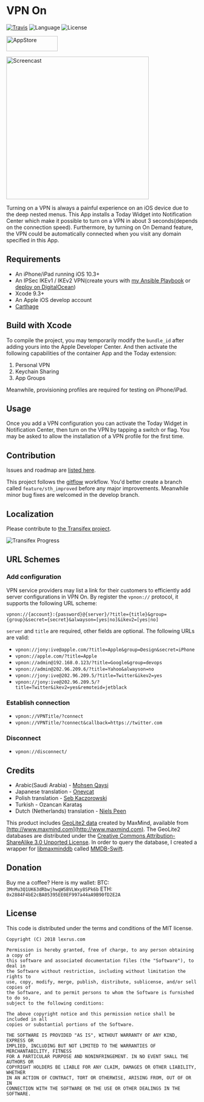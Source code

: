 # VPN On

[![Travis](https://img.shields.io/travis/lexrus/VPNOn.svg)](https://travis-ci.org/lexrus/VPNOn)
![Language](https://img.shields.io/badge/language-Swift%204.0-orange.svg)
![License](https://img.shields.io/github/license/lexrus/VPNOn.svg?style=flat)

[<img src="https://cloud.githubusercontent.com/assets/219689/5575342/963e0ee8-9013-11e4-8091-7ece67d64729.png" width="135" height="40" alt="AppStore"/>](https://itunes.apple.com/app/vpn-on/id951344279)

<img src="https://cloud.githubusercontent.com/assets/219689/6800494/f6f98af4-d259-11e4-91c8-dc9d9ded3bfd.gif" width="375" height="375" alt="Screencast"/>

Turning on a VPN is always a painful experience on an iOS device due to the deep nested menus. This App installs a Today Widget into Notification Center which make it possible to turn on a VPN in about 3 seconds(depends on the connection speed). Furthermore, by turning on On Demand feature, the VPN could be automatically connected when you visit any domain specified in this App.

## Requirements

- An iPhone/iPad running iOS 10.3+
- An IPSec IKEv1 / IKEv2 VPN(create yours with [my Ansible Playbook](https://github.com/lexrus/vpn-deploy-playbook) or [deploy on DigitalOcean](http://installer.71m.us/install?url=https://github.com/lexrus/do-ikev1))
- Xcode 9.3+
- An Apple iOS develop account
- [Carthage](https://github.com/carthage/carthage)

## Build with Xcode

To compile the project, you may temporarily modify the `bundle_id` after adding yours into the Apple Developer Center. And then activate the following capabilities of the container App and the Today extension:

1. Personal VPN
2. Keychain Sharing
3. App Groups

Meanwhile, provisioning profiles are required for testing on iPhone/iPad.

## Usage

Once you add a VPN configuration you can activate the Today Widget in Notification Center, then turn on the VPN by tapping a switch or flag. You may be asked to allow the installation of a VPN profile for the first time.

## Contribution

Issues and roadmap are [listed here](https://github.com/lexrus/VPNOn/issues).

This project follows the [gitflow](https://github.com/nvie/gitflow) workflow. You'd better create a branch called `feature/sth_improved` before any major improvements. Meanwhile minor bug fixes are welcomed in the develop branch.

## Localization

Please contribute to [the Transifex project](https://www.transifex.com/lexrus/vpnon/).

![Transifex Progress](https://www.transifex.com/projects/p/vpnon/resource/vpnonxliff/chart/image_png)

## URL Schemes

### Add configuration

VPN service providers may list a link for their customers to efficiently add server configurations in VPN On. By register the `vpnon://` protocol, it supports the following URL scheme:

`vpnon://{account}:{password}@{server}/?title={title}&group={group}&secret={secret}&alwayson=[yes|no]&ikev2=[yes|no]`

`server` and `title` are required, other fields are optional. The following URLs are valid:

* `vpnon://jony:ive@apple.com/?title=Apple&group=Design&secret=iPhone`
* `vpnon://apple.com/?title=Apple`
* `vpnon://admin@192.168.0.123/?title=Google&group=devops`
* `vpnon://admin@202.96.209.6/?title=Yahoo&alwayson=no`
* `vpnon://jony:ive@202.96.209.5/?title=Twitter&ikev2=yes`
* `vpnon://jony:ive@202.96.209.5/?title=Twitter&ikev2=yes&remoteid=jetblack`

### Establish connection

* `vpnon://VPNTitle/?connect`
* `vpnon://VPNTitle/?connect&callback=https://twitter.com`

### Disconnect

* `vpnon://disconnect/`

## Credits

* Arabic(Saudi Arabia) - [Mohsen Qaysi](https://github.com/Mohsenqaysi)
* Japanese translation - [Onevcat](https://github.com/onevcat)
* Polish translation - [Seb Kaczorowski](http://photographyservices.ie)
* Turkish - Ozancan Karataş
* Dutch (Netherlands) translation - [Niels Peen](https://github.com/nielspeen)

This product includes [GeoLite2 data](http://dev.maxmind.com/geoip/geoip2/geolite2/) created by MaxMind, available from [http://www.maxmind.com](http://www.maxmind.com).
The GeoLite2 databases are distributed under the [Creative Commons Attribution-ShareAlike 3.0 Unported License](http://creativecommons.org/licenses/by-sa/3.0/).
In order to query the database, I created a wrapper for [libmaxminddb](https://github.com/maxmind/libmaxminddb) called [MMDB-Swift](https://github.com/lexrus/MMDB-Swift).

## Donation

Buy me a coffee? Here is my wallet:
BTC: `3MnMu3Q1UK63dRbwjhwqWSBVLWxy8SPk6b`
ETH: `0x2884F4bE2cBA05395EE0EF997a44aA9B90fD2E2A`

## License

This code is distributed under the terms and conditions of the MIT license.

```
Copyright (C) 2018 lexrus.com

Permission is hereby granted, free of charge, to any person obtaining a copy of
this software and associated documentation files (the "Software"), to deal in
the Software without restriction, including without limitation the rights to
use, copy, modify, merge, publish, distribute, sublicense, and/or sell copies of
the Software, and to permit persons to whom the Software is furnished to do so,
subject to the following conditions:

The above copyright notice and this permission notice shall be included in all
copies or substantial portions of the Software.

THE SOFTWARE IS PROVIDED "AS IS", WITHOUT WARRANTY OF ANY KIND, EXPRESS OR
IMPLIED, INCLUDING BUT NOT LIMITED TO THE WARRANTIES OF MERCHANTABILITY, FITNESS
FOR A PARTICULAR PURPOSE AND NONINFRINGEMENT. IN NO EVENT SHALL THE AUTHORS OR
COPYRIGHT HOLDERS BE LIABLE FOR ANY CLAIM, DAMAGES OR OTHER LIABILITY, WHETHER
IN AN ACTION OF CONTRACT, TORT OR OTHERWISE, ARISING FROM, OUT OF OR IN
CONNECTION WITH THE SOFTWARE OR THE USE OR OTHER DEALINGS IN THE SOFTWARE.
```
